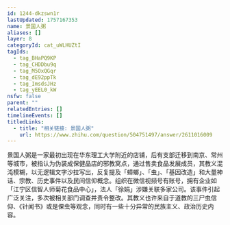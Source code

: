 ```yaml
---
id: 1244-dkzswn1r
lastUpdated: 1757167353
name: 景国人粥
aliases: []
layer: 8
categoryId: cat_uWLHUZtI
tagIds:
  - tag_BHaPQ9KP
  - tag_CHDDbu9q
  - tag_M5OxQGqr
  - tag_dE92ppTk
  - tag_ImsdsJHz
  - tag_yEEL0_kW
nsfw: false
parent: ""
relatedEntries: []
timelineEvents: []
titledLinks:
  - title: "相关链接: 景国人粥"
    url: https://www.zhihu.com/question/504751497/answer/2611016009
---
```


景国人粥是一家最初出现在华东理工大学附近的店铺，后有支部迁移到南京、常州等城市，被指认为伪装成保健品店的邪教窝点，通过售卖食品发展成员，其教义混沌模糊，以无逻辑文字沙拉写出，反复提及「蟑螂」、「虫」、「基因改造」和大量神话、宗教、历史事件以及民间信仰概念。组织在微信视频号有账号，拥有企业如「江宁区信智人师菊花食品中心」，法人「徐娟」涉嫌关联多家公司。该事件引起广泛关注，多次被相关部门调查并责令整改。其教义也许来自于道教的三尸虫信仰、《针闻书》或是倮虫等观念，同时有一些十分异常的民族主义、政治历史内容。